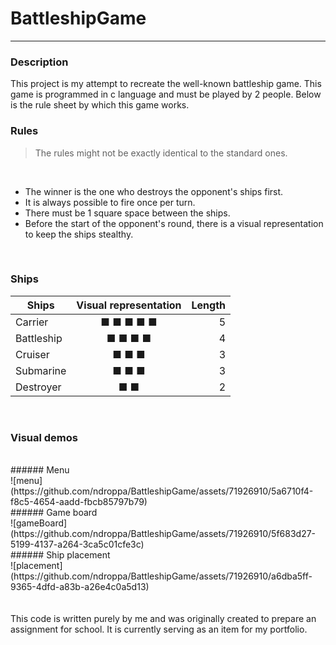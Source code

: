 # BattleshipGame
---

### Description
This project is my attempt to recreate the well-known battleship game. 
This game is programmed in c language and must be played by 2 people. 
Below is the rule sheet by which this game works.
<br>

### Rules
> The rules might not be exactly identical to the standard ones.
<br>

* The winner is the one who destroys the opponent's ships first.
* It is always possible to fire once per turn.
* There must be 1 square space between the ships.
* Before the start of the opponent's round, there is a visual representation to keep the ships stealthy.
<br>

### Ships
| Ships        | Visual representation | Length |
| -------------|:---------------------:| ------:|
| Carrier      | ■ ■ ■ ■ ■             | 5      |
| Battleship   | ■ ■ ■ ■               | 4      |
| Cruiser      | ■ ■ ■                 | 3      |
| Submarine    | ■ ■ ■                 | 3      |
| Destroyer    | ■ ■                   | 2      |
<br>

### Visual demos
<br>
###### Menu
<br>
![menu](https://github.com/ndroppa/BattleshipGame/assets/71926910/5a6710f4-f8c5-4654-aadd-fbcb85797b79)
<br>
###### Game board
<br>
![gameBoard](https://github.com/ndroppa/BattleshipGame/assets/71926910/5f683d27-5199-4137-a264-3ca5c01cfe3c)
<br>
###### Ship placement
<br>
![placement](https://github.com/ndroppa/BattleshipGame/assets/71926910/a6dba5ff-9365-4dfd-a83b-a26e4c0a5d13)
<br>
<br>
<br>
This code is written purely by me and was originally created to prepare an assignment for school. 
It is currently serving as an item for my portfolio.
